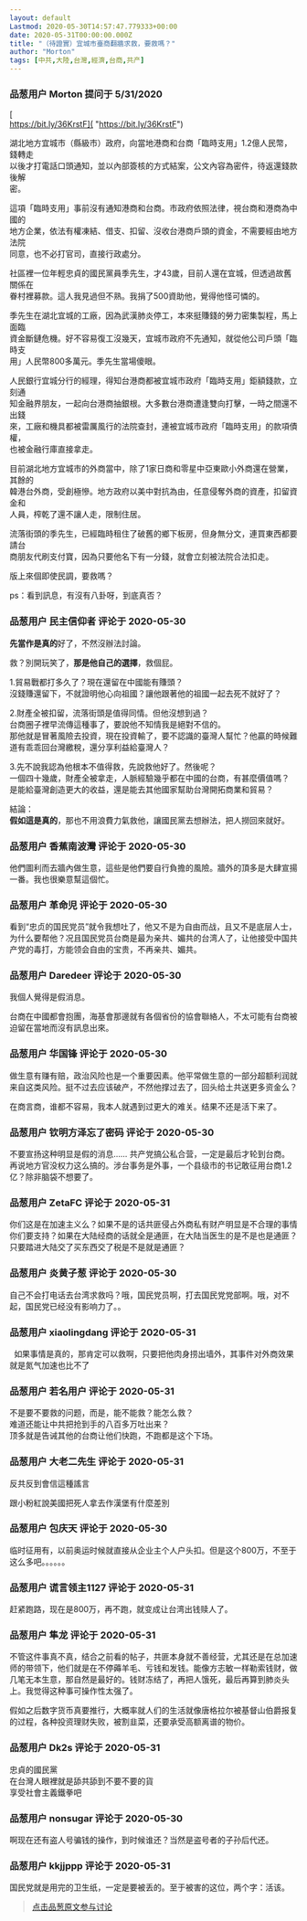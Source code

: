 ```yaml
---
layout: default
Lastmod: 2020-05-30T14:57:47.779333+00:00
date: 2020-05-31T00:00:00.000Z
title: "（待證實）宜城市臺商翻牆求救，要救嗎？"
author: "Morton"
tags: [中共,大陸,台灣,經濟,台商,共产]
---
```



### 品葱用户 **Morton** 提问于 5/31/2020
    
[  
https://bit.ly/36KrstF]( "https://bit.ly/36KrstF")  
  
  
湖北地方宜城市（縣級市）政府，向當地港商和台商「臨時支用」1.2億人民幣，錢轉走  
以後才打電話口頭通知，並以內部簽核的方式結案，公文內容為密件，待返還錢款後解  
密。  
  
這項「臨時支用」事前沒有通知港商和台商。市政府依照法律，視台商和港商為中國的  
地方企業，依法有權凍結、借支、扣留、沒收台港商戶頭的資金，不需要經由地方法院  
同意，也不必打官司，直接行政處分。  
  
社區裡一位年輕忠貞的國民黨員季先生，才43歲，目前人還在宜城，但透過故舊關係在  
眷村裡募款。這人我見過但不熟。我捐了500資助他，覺得他怪可憐的。  
  
季先生在湖北宜城的工廠，因為武漢肺炎停工，本來挺賺錢的勞力密集製程，馬上面臨  
資金斷鏈危機。好不容易復工沒幾天，宜城市政府不先通知，就從他公司戶頭「臨時支  
用」人民幣800多萬元。季先生當場傻眼。  
  
人民銀行宜城分行的經理，得知台港商都被宜城市政府「臨時支用」鉅額錢款，立刻通  
知金融界朋友，一起向台港商抽銀根。大多數台港商遭逢雙向打擊，一時之間還不出錢  
來，工廠和機具都被雷厲風行的法院查封，連被宜城市政府「臨時支用」的款項債權，  
也被金融行庫直接拿走。  
  
目前湖北地方宜城市的外商當中，除了1家日商和零星中亞東歐小外商還在營業，其餘的  
韓港台外商，受創極慘。地方政府以美中對抗為由，任意侵奪外商的資產，扣留資金和  
人員，榨乾了還不讓人走，限制住居。  
  
流落街頭的季先生，已經臨時租住了破舊的鄉下板房，但身無分文，連買東西都要請台  
商朋友代刷支付寶，因為只要他名下有一分錢，就會立刻被法院合法扣走。  
  
  
版上來個即使民調，要救嗎？  
  
  
ps：看到訊息，有沒有八卦呀，到底真否？
    
                

### 品葱用户 **民主信仰者** 评论于 2020-05-30
        
**先當作是真的**好了，不然沒辦法討論。  
  
救？別開玩笑了，**那是他自己的選擇**，救個屁。  
  
  
1.貿易戰都打多久了？現在還留在中國能有賺頭？  
沒錢賺還留下，不就證明他心向祖國？讓他跟著他的祖國一起去死不就好了？  
  
2.財產全被扣留，流落街頭是值得同情。但他沒想到過？  
台商圈子裡早流傳這種事了，要說他不知情我是絕對不信的。  
那他就是冒著風險去投資，現在投資輸了，要不認識的臺灣人幫忙？他贏的時候難道有乖乖回台灣繳稅，還分享利益給臺灣人？  
  
3.先不說我認為他根本不值得救，先說救他好了。然後呢？  
一個四十幾歲，財產全被拿走，人脈經驗幾乎都在中國的台商，有甚麼價值嗎？  
是能給臺灣創造更大的收益，還是能去其他國家幫助台灣開拓商業和貿易？  
  
  
結論：  
**假如這是真的**，那也不用浪費力氣救他，讓國民黨去想辦法，把人撈回來就好。
        
                

### 品葱用户 **香蕉南波灣** 评论于 2020-05-30
        
他們圖利而去牆內做生意，這些是他們要自行負擔的風險。牆外的頂多是大肆宣揚一番。我也很樂意幫這個忙。
        
                

### 品葱用户 **革命児** 评论于 2020-05-30
        
看到“忠贞的国民党员”就令我想吐了，他又不是为自由而战，且又不是底层人士，为什么要帮他？况且国民党员台商是最为亲共、媚共的台湾人了，让他接受中国共产党的毒打，方能领会自由的宝贵，不再亲共、媚共。
        
                

### 品葱用户 **Daredeer** 评论于 2020-05-30
        
我個人覺得是假消息。  
  
台商在中國都會抱團，海基會那邊就有各個省份的協會聯絡人，不太可能有台商被迫留在當地而沒有訊息出來。
        
                

### 品葱用户 **华国锋** 评论于 2020-05-30
        
做生意有赚有赔，政治风险也是一个重要因素。他平常做生意的一部分超额利润就来自这类风险。挺不过去应该破产，不然他撑过去了，回头给土共送更多资金么？  
  
在商言商，谁都不容易，我本人就遇到过更大的难关。结果不还是活下来了。
        
                

### 品葱用户 **钦明方泽忘了密码** 评论于 2020-05-30
        
不要宣扬这种明显是假的消息…… 共产党搞公私合营，一定是最后才轮到台商。  
再说地方官没权力这么搞的。涉台事务是外事，一个县级市的书记敢征用台商1.2亿？除非脑袋不想要了。
        
                

### 品葱用户 **ZetaFC** 评论于 2020-05-31
        
你们这是在加速主义么？如果不是的话共匪侵占外商私有财产明显是不合理的事情你们要支持？如果在大陆经商的话就全是通匪，在大陆当医生的是不是也是通匪？只要踏进大陆交了买东西交了税是不是就是通匪？
        
                

### 品葱用户 **炎黄子葱** 评论于 2020-05-30
        
自己不会打电话去台湾求救吗？哦，国民党员啊，打去国民党党部啊。哦，对不起，国民党已经没有影响力了。。
        
                

### 品葱用户 **xiaolingdang** 评论于 2020-05-31
        
  如果事情是真的，那肯定可以救啊，只要把他肉身捞出墙外，其事件对外商效果就是氮气加速也比不了
        
                

### 品葱用户 **若名用户** 评论于 2020-05-31
        
不是要不要救的问题，而是，能不能救？能怎么救？  
难道还能让中共把抢到手的八百多万吐出来？  
顶多就是告诫其他的台商让他们快跑，不跑都是这个下场。
        
                

### 品葱用户 **大老二先生** 评论于 2020-05-31
        
反共反到會信這種謠言  
  
跟小粉紅說美國把死人拿去作漢堡有什麼差別
        
                

### 品葱用户 **包庆天** 评论于 2020-05-30
        
临时征用有，以前奥运时候就直接从企业主个人户头扣。但是这个800万，不至于这么多吧。。。。。。
        
                

### 品葱用户 **谎言领主1127** 评论于 2020-05-31
        
赶紧跑路，现在是800万，再不跑，就变成让台湾出钱赎人了。
        
                

### 品葱用户 **隼龙** 评论于 2020-05-31
        
不管这件事真不真，结合之前看的帖子，共匪本身就不善经营，尤其还是在总加速师的带领下，他们就是在不停薅羊毛、亏钱和发钱。能像方志敏一样勒索钱财，做几笔无本生意，那自然是最好的。钱财冻结了，再把人饿死，最后再算到肺炎头上。我觉得这种事可操作性太强了。  
  
假如之后数字货币真要推行，大概率就人们的生活就像唐格拉尔被基督山伯爵报复的过程，各种投资理财失败，被割韭菜，还要承受高额离谱的物价。
        
                

### 品葱用户 **Dk2s** 评论于 2020-05-31
        
忠貞的國民黨  
在台灣人眼裡就是舔共舔到不要不要的貨  
享受社會主義鐵拳吧
        
                

### 品葱用户 **nonsugar** 评论于 2020-05-30
        
啊现在还有盗人号骗钱的操作，到时候谁还？当然是盗号者的子孙后代还。
        
                

### 品葱用户 **kkjjppp** 评论于 2020-05-31
        
国民党就是用完的卫生纸，一定是要被丢的。至于被害的这位，两个字：活该。
        
                





> [点击品葱原文参与讨论](https://pincong.rocks/question/26361)


